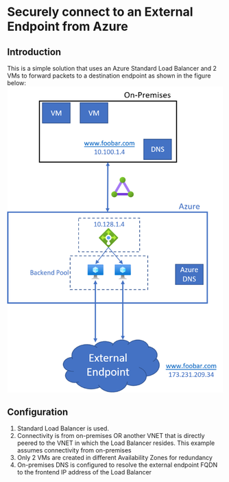 # Securely connect to an External Endpoint from Azure

## Introduction
This is a simple solution that uses an Azure Standard Load Balancer and 2 VMs to forward packets to a destination endpoint as shown in the figure below:
![Figure 1](images/Figure1.png)

## Configuration
1. Standard Load Balancer is used.
2. Connectivity is from on-premises OR another VNET that is directly peered to the VNET in which the Load Balancer resides.  This example assumes connectivity from on-premises
3. Only 2 VMs are created in different Availability Zones for redundancy
4. On-premises DNS is configured to resolve the external endpoint FQDN to the frontend IP address of the Load Balancer
